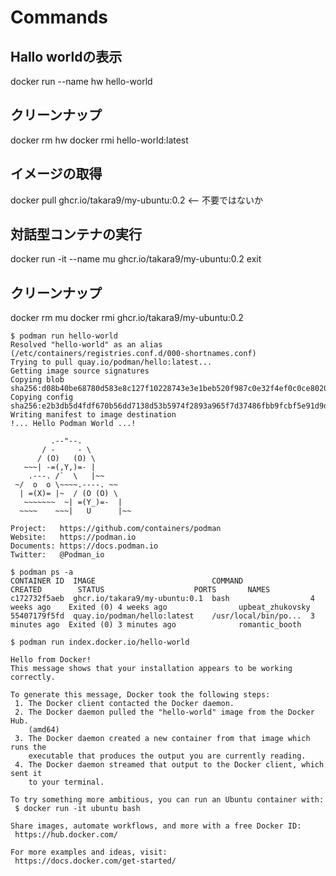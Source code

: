 # Commands

## Hallo worldの表示

docker run --name hw hello-world

## クリーンナップ
docker rm hw
docker rmi hello-world:latest


## イメージの取得
docker pull ghcr.io/takara9/my-ubuntu:0.2 <-- 不要ではないか

## 対話型コンテナの実行
docker run -it --name mu ghcr.io/takara9/my-ubuntu:0.2
exit


## クリーンナップ
docker rm mu
docker rmi ghcr.io/takara9/my-ubuntu:0.2


~~~
$ podman run hello-world
Resolved "hello-world" as an alias (/etc/containers/registries.conf.d/000-shortnames.conf)
Trying to pull quay.io/podman/hello:latest...
Getting image source signatures
Copying blob sha256:d08b40be68780d583e8c127f10228743e3e1beb520f987c0e32f4ef0c0ce8020
Copying config sha256:e2b3db5d4fdf670b56dd7138d53b5974f2893a965f7d37486fbb9fcbf5e91d9d
Writing manifest to image destination
!... Hello Podman World ...!

         .--"--.           
       / -     - \         
      / (O)   (O) \        
   ~~~| -=(,Y,)=- |         
    .---. /`  \   |~~      
 ~/  o  o \~~~~.----. ~~   
  | =(X)= |~  / (O (O) \   
   ~~~~~~~  ~| =(Y_)=-  |   
  ~~~~    ~~~|   U      |~~ 

Project:   https://github.com/containers/podman
Website:   https://podman.io
Documents: https://docs.podman.io
Twitter:   @Podman_io
~~~

~~~
$ podman ps -a
CONTAINER ID  IMAGE                          COMMAND               CREATED        STATUS                    PORTS       NAMES
c172732f5aeb  ghcr.io/takara9/my-ubuntu:0.1  bash                  4 weeks ago    Exited (0) 4 weeks ago                upbeat_zhukovsky
55407179f5fd  quay.io/podman/hello:latest    /usr/local/bin/po...  3 minutes ago  Exited (0) 3 minutes ago              romantic_booth
~~~



~~~
$ podman run index.docker.io/hello-world

Hello from Docker!
This message shows that your installation appears to be working correctly.

To generate this message, Docker took the following steps:
 1. The Docker client contacted the Docker daemon.
 2. The Docker daemon pulled the "hello-world" image from the Docker Hub.
    (amd64)
 3. The Docker daemon created a new container from that image which runs the
    executable that produces the output you are currently reading.
 4. The Docker daemon streamed that output to the Docker client, which sent it
    to your terminal.

To try something more ambitious, you can run an Ubuntu container with:
 $ docker run -it ubuntu bash

Share images, automate workflows, and more with a free Docker ID:
 https://hub.docker.com/

For more examples and ideas, visit:
 https://docs.docker.com/get-started/
~~~




